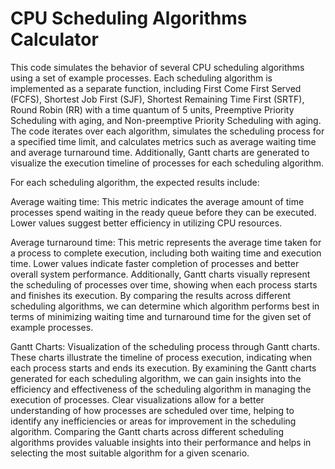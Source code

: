 # CPU Scheduling Algorithms Calculator
This code simulates the behavior of several CPU scheduling algorithms using a set of example processes. Each scheduling algorithm is implemented as a separate function, including First Come First Served (FCFS), Shortest Job First (SJF), Shortest Remaining Time First (SRTF), Round Robin (RR) with a time quantum of 5 units, Preemptive Priority Scheduling with aging, and Non-preemptive Priority Scheduling with aging. The code iterates over each algorithm, simulates the scheduling process for a specified time limit, and calculates metrics such as average waiting time and average turnaround time. Additionally, Gantt charts are generated to visualize the execution timeline of processes for each scheduling algorithm.

For each scheduling algorithm, the expected results include:

Average waiting time: This metric indicates the average amount of time processes spend waiting in the ready queue before they can be executed. Lower values suggest better efficiency in utilizing CPU resources.

Average turnaround time: This metric represents the average time taken for a process to complete execution, including both waiting time and execution time. Lower values indicate faster completion of processes and better overall system performance. Additionally, Gantt charts visually represent the scheduling of processes over time, showing when each process starts and finishes its execution. By comparing the results across different scheduling algorithms, we can determine which algorithm performs best in terms of minimizing waiting time and turnaround time for the given set of example processes.

Gantt Charts: Visualization of the scheduling process through Gantt charts. These charts illustrate the timeline of process execution, indicating when each process starts and ends its execution. By examining the Gantt charts generated for each scheduling algorithm, we can gain insights into the efficiency and effectiveness of the scheduling algorithm in managing the execution of processes. Clear visualizations allow for a better understanding of how processes are scheduled over time, helping to identify any inefficiencies or areas for improvement in the scheduling algorithm. Comparing the Gantt charts across different scheduling algorithms provides valuable insights into their performance and helps in selecting the most suitable algorithm for a given scenario. 

